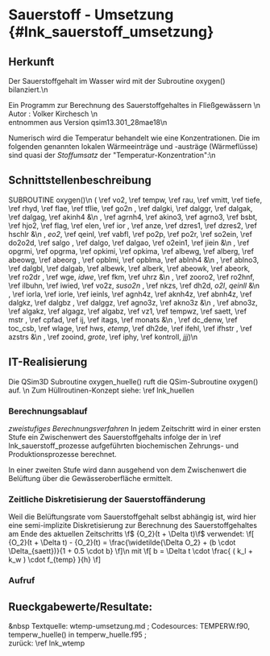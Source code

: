 Sauerstoff - Umsetzung {#lnk_sauerstoff_umsetzung}
===============================

## Herkunft ##

Der Sauerstoffgehalt im Wasser wird mit der Subroutine oxygen() bilanziert.\n

Ein Programm zur Berechnung des Sauerstoffgehaltes in Fließgewässern \n
Autor : Volker Kirchesch          \n                                
entnommen aus Version qsim13.301_28mae18\n 

Numerisch wird die Temperatur behandelt wie eine Konzentrationen.
Die im folgenden genannten lokalen Wärmeeinträge und -austräge (Wärmeflüsse) 
sind quasi der *Stoffumsatz* der "Temperatur-Konzentration":\n

## Schnittstellenbeschreibung ##
SUBROUTINE oxygen()\n
( \ref vo2, \ref tempw, \ref rau, \ref vmitt, \ref tiefe, \ref rhyd, \ref flae, \ref tflie, \ref go2n
 , \ref dalgki, \ref dalggr, \ref dalgak, \ref dalgag, \ref akinh4   &\n
 , \ref agrnh4, \ref akino3, \ref agrno3, \ref bsbt, \ref hjo2, \ref flag, \ref elen, \ref ior
 , \ref anze, \ref dzres1, \ref dzres2, \ref hschlr              &\n
 , *eo2*, \ref qeinl, \ref vabfl, \ref po2p, \ref po2r, \ref so2ein, \ref do2o2d, \ref salgo
 , \ref dalgo, \ref dalgao, \ref o2ein1, \ref jiein             &\n
 , \ref opgrmi, \ref opgrma, \ref opkimi, \ref opkima, \ref albewg, \ref alberg, \ref abeowg, \ref abeorg
 , \ref opblmi, \ref opblma, \ref ablnh4        &\n
 , \ref ablno3, \ref dalgbl, \ref dalgab, \ref albewk, \ref alberk, \ref abeowk, \ref abeork, \ref ro2dr
 , \ref wge, *idwe*, \ref fkm, \ref uhrz      &\n
 , \ref zooro2, \ref ro2hnf, \ref ilbuhn, \ref iwied, \ref vo2z, *suso2n*
 , \ref nkzs, \ref dh2d, *o2l*, *qeinll*             &\n
 , \ref iorla, \ref iorle, \ref ieinls, \ref agnh4z, \ref aknh4z, \ref abnh4z, \ref dalgkz, \ref dalgbz
 , \ref dalggz, \ref agno3z, \ref akno3z          &\n
 , \ref abno3z, \ref algakz, \ref algagz, \ref algabz, \ref vz1, \ref tempwz, \ref saett, \ref mstr
 , \ref cpfad, \ref ij, \ref itags, \ref monats             &\n
 , \ref dc_denw, \ref toc_csb, \ref wlage, \ref hws, *etemp*, \ref dh2de, \ref ifehl, \ref ifhstr
 , \ref azstrs                          &\n 
 , \ref zooind, *grote*, \ref iphy, \ref kontroll, *jjj*)\n

<!-- #mf: sind nicht in Aufruf in oxygen.f90 (aber waren hier):
 \ref vnh4, \ref vno3, \ref bsbbet, \ref iglob -->
 
<!-- #mf: bei Variablen mit * funktioniert die Referenz nicht -->

 
## IT-Realisierung ##
Die QSim3D Subroutine oxygen_huelle() ruft die QSim-Subroutine oxygen() auf. \n
Zum Hüllroutinen-Konzept siehe: \ref lnk_huellen

### Berechnungsablauf ###
*zweistufiges Berechnungsverfahren*
In jedem Zeitschritt wird in einer ersten Stufe ein Zwischenwert des 
Sauerstoffgehalts infolge der in \ref lnk_sauerstoff_prozesse aufgeführten 
biochemischen Zehrungs- und Produktionsprozesse berechnet.

In einer zweiten Stufe wird dann ausgehend von dem Zwischenwert die Belüftung 
über die Gewässeroberfläche ermittelt.

### Zeitliche Diskretisierung der Sauerstoffänderung ###
<!-- ehem. Link zur page: diskretO2 -->
Weil die Belüftungsrate vom Sauerstoffgehalt selbst abhängig ist, wird hier eine 
semi-implizite Diskretisierung zur Berechnung des Sauerstoffgehaltes am Ende des
aktuellen Zeitschritts  \f$ {O_2}(t + \Delta t)\f$ verwendet:
\f[ 
  {O_2}(t + \Delta t) - {O_2}(t) = \frac{\widetilde{\Delta O_2} + 
  (b \cdot \Delta_{saett})}{1 + 0.5 \cdot b}
\f]\n 
mit
\f[ 
   b = \Delta t \cdot \frac{ ( k_l + k_w ) \cdot f_{temp} }{h} 
\f] 
<!-- mf: alter Link (würde ich evtl. rauslassen und stattdessen die Formelzeichen
hier auch nochmal erklären: siehe \ref lueftO2\n -->





### Aufruf ###

## Rueckgabewerte/Resultate: ##


&nbsp 
Textquelle: wtemp-umsetzung.md ; Codesources: TEMPERW.f90, temperw_huelle() in temperw_huelle.f95 ;  
zurück: \ref lnk_wtemp